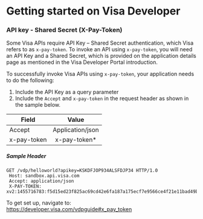 # Getting started on Visa Developer
### API key - Shared Secret (X-Pay-Token)

Some Visa APIs require API Key – Shared Secret authentication, which Visa refers to as `x-pay-token`. To invoke an API using `x-pay-token`, you will need an API Key and a Shared Secret, which is provided on the application details page as mentioned in the Visa Developer Portal introduction.

To successfully invoke Visa APIs using `x-pay-token`, your application needs to do the following:

1. Include the API Key as a query parameter
2. Include the `Accept` and `x-pay-token` in the request header as shown in the sample below.

|Field   |Value   |
| -------|:------:|
|Accept  |Application/json|
|x-pay-token|x-pay-token*|

##### Sample Header #####
```
GET /vdp/helloworld?apikey=KSKDFJOP934ALSFDJP34 HTTP/1.0 
 Host: sandbox.api.visa.com
 Accept: application/json
 X-PAY-TOKEN: xv2:1455716783:f5d15ed23f825ac69cd42e6fa187a175ecf7e9566ce4f21e11bad49bed4cc363
 ```
To get set up, navigate to:
https://developer.visa.com/vdpguide#x_pay_token
